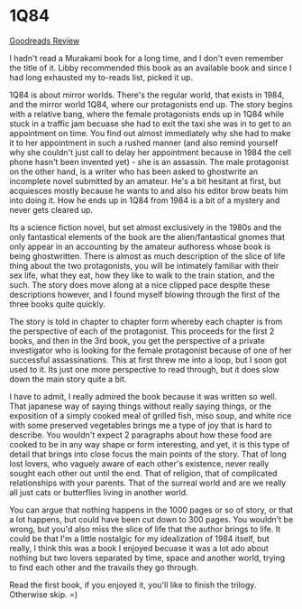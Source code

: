 # 1Q84
[Goodreads Review](https://www.goodreads.com/review/show/5973022264)

I hadn't read a Murakami book for a long time, and I don't even remember the title of it. Libby recommended this book as an available book and since I had long exhausted my to-reads list, picked it up.

1Q84 is about mirror worlds. There's the regular world, that exists in 1984, and the mirror world 1Q84, where our protagonists end up. The story begins with a relative bang, where the female protagonists ends up in 1Q84 while stuck in a traffic jam becuase she had to exit the taxi she was in to get to an appointment on time. You find out almost immediately why she had to make it to her appointment in such a rushed manner (and also remind yourself why she couldn't just call to delay her appointment because in 1984 the cell phone hasn't been invented yet) - she is an assassin. The male protagonist on the other hand, is a writer who has been asked to ghostwrite an incomplete novel submitted by an amateur. He's a bit hesitant at first, but acquiesces mostly because he wants to and also his editor brow beats him into doing it. How he ends up in 1Q84 from 1984 is a bit of a mystery and never gets cleared up.

Its a science fiction novel, but set almost exclusively in the 1980s and the only fantastical elements of the book are the alien/fantastical gnomes that only appear in an accounting by the amateur authoress whose book is being ghostwritten. There is almost as much description of the slice of life thing about the two protagonists, you will be intimately familiar with their sex life, what they eat, how they like to walk to the train station, and the such. The story does move along at a nice clipped pace despite these descriptions however, and I found myself blowing through the first of the three books quite quickly.

The story is told in chapter to chapter form whereby each chapter is from the perspective of each of the protagonist. This proceeds for the first 2 books, and then in the 3rd book, you get the perspective of a private investigator who is looking for the female protagonist because of one of her successful assassinations. This at first threw me into a loop, but I soon got used to it. Its just one more perspective to read through, but it does slow down the main story quite a bit.

I have to admit, I really admired the book because it was written so well. That japanese way of saying things without really saying things, or the exposition of a simply cooked meal of grilled fish, miso soup, and white rice with some preserved vegetables brings me a type of joy that is hard to describe. You wouldn't expect 2 paragraphs about how these food are cooked to be in any way shape or form interesting, and yet, it is this type of detail that brings into close focus the main points of the story. That of long lost lovers, who vaguely aware of each other's existence, never really sought each other out until the end. That of religion, that of complicated relationships with your parents. That of the surreal world and are we really all just cats or butterflies living in another world.

You can argue that nothing happens in the 1000 pages or so of story, or that a lot happens, but could have been cut down to 300 pages. You wouldn't be wrong, but you'd also miss the slice of life that the author brings to life. It could be that I'm a little nostalgic for my idealization of 1984 itself, but really, I think this was a book I enjoyed becuase it was a lot ado about nothing but two lovers separated by time, space and another world, trying to find each other and the travails they go through.

Read the first book, if you enjoyed it, you'll like to finish the trilogy. Otherwise skip. =)
